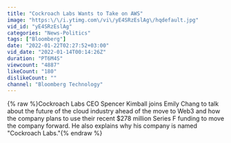```yaml
---
title: "Cockroach Labs Wants to Take on AWS"
image: "https:\/\/i.ytimg.com\/vi\/yE4SRzEslAg\/hqdefault.jpg"
vid_id: "yE4SRzEslAg"
categories: "News-Politics"
tags: ["Bloomberg"]
date: "2022-01-22T02:27:52+03:00"
vid_date: "2022-01-14T00:14:26Z"
duration: "PT6M4S"
viewcount: "4887"
likeCount: "180"
dislikeCount: ""
channel: "Bloomberg Technology"
---
```

{% raw %}Cockroach Labs CEO Spencer Kimball joins Emily Chang to talk about the future of the cloud industry ahead of the move to Web3 and how the company plans to use their recent $278 million Series F funding to move the company forward. He also explains why his company is named &quot;Cockroach Labs.&quot;{% endraw %}
